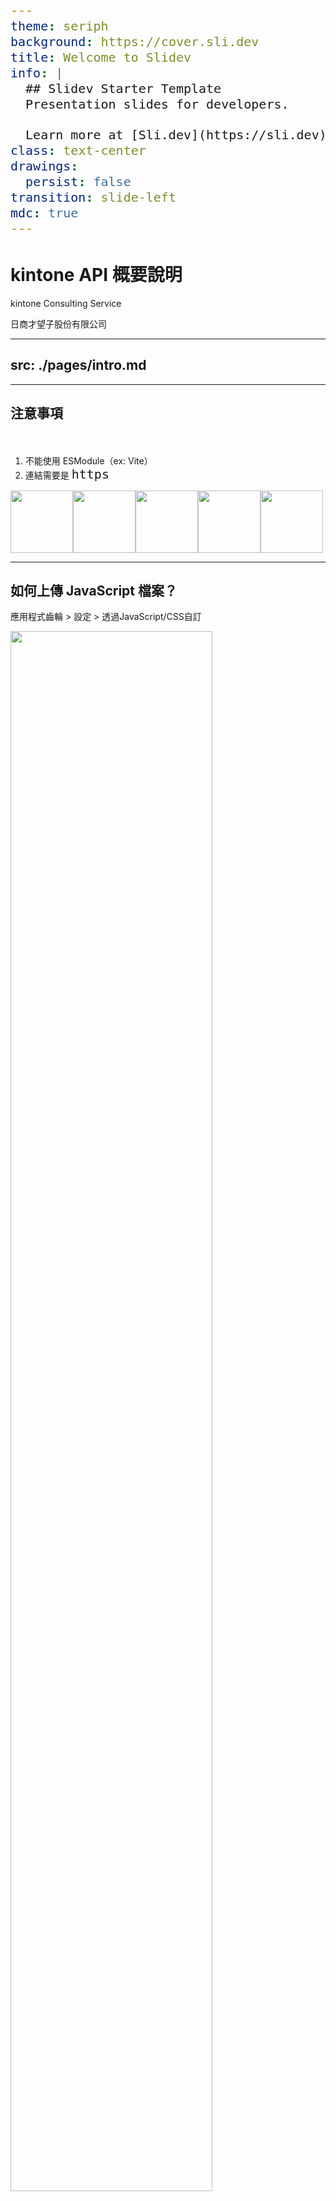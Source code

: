 ```yaml
---
theme: seriph
background: https://cover.sli.dev
title: Welcome to Slidev
info: |
  ## Slidev Starter Template
  Presentation slides for developers.

  Learn more at [Sli.dev](https://sli.dev)
class: text-center
drawings:
  persist: false
transition: slide-left
mdc: true
---
```


# kintone API 概要說明

kintone Consulting Service

日商才望子股份有限公司 

---
src: ./pages/intro.md
---

---

## 注意事項
　
1. 不能使用 ESModule（ex: Vite）
2. 連結需要是 `https`


<div style="display: flex">
  <img src="https://www.svgrepo.com/show/374146/typescript-official.svg" style="width: 100px" > 
  <img src="https://www.svgrepo.com/show/374167/vite.svg" style="width: 100px" > 
  <img src="https://www.svgrepo.com/show/452092/react.svg" style="width: 100px" > 
  <img src="https://www.svgrepo.com/show/452130/vue.svg" style="width: 100px" > 
  <img src="https://www.svgrepo.com/show/452156/angular.svg" style="width: 100px" > 
</div>

---

## 如何上傳 JavaScript 檔案？

應用程式齒輪 > 設定 > 透過JavaScript/CSS自訂 

<img src="https://hackmd.io/_uploads/r1HxRHLuC.png" style="height: 80%">

---

## 快速建立專案

終端機輸入：`pnpm create krsb`


![](https://i.imgur.com/hepkCmr.png)

> https://www.npmjs.com/package/create-krsb


---

## kintone JavaScript API（事件）

事件

```js
kintone.events.on('app.record.index.show', (event) => {
  // 要做的事情 ...
})
```

就像是…

```js 
button.addEventListener('click', () => {
  // 要做的事情 ...  
})
```

<style>
code {
  font-size: 20px;
}
</style>

---

## 較常使用的 kintone JavaScript API

kinrone JavaScript API(事件)

- 🛠 **app.record.index.show** 紀錄列表頁面
- 🛠 **app.record.detail.show** 紀錄詳細頁面
- 🛠 **app.record.create.show** 紀錄添加頁面
- 🛠 **app.record.create.change.<欄位代碼>**
- 🛠 **app.record.create.submit** 紀錄新增按鈕觸發


<div class="abs-br m-6 text-xl">
  <a href="https://cybozu.dev/zh-tw/id/9744d83c79ac1b73e5cab2c7/#記錄清單畫面" target="_blank" class="slidev-icon-btn">
    <carbon:link />
  </a>
</div>

<style>
code {
  font-size: 20px;
}
</style>

---

## 事件的 event

```js
kintone.events.on('app.record.index.show', (event) => {
  console.log(event)
})
```

<v-click>
```js
{
  "type": "app.record.index.show",
  "appId": 193,
  "viewType": "list",
  "viewId": 20,
  "viewName": "（全部）",
  "records": [],
  "offset": 0,
  "size": 4,
  "date": null
}
```
</v-click>

<style>
code {
  font-size: 20px;
}
</style>


---

## 較常使用的 kintone JavaScript API

kinrone JavaScript API(方法)

- 🛠 **kintone.app.record.getId** - 取得紀錄 id
- 🛠 **kintone.app.getId** - 取得 app id
- 🛠 **kintone.app.record.get** - 取得當前紀錄
- 🛠 **kintone.app.record.set** - 設定當前紀錄
- 🛠 **kintone.getLoginUser** - 取得登入者資料
- 🛠 **kintone.app.getHeaderSpaceElement** - 取得 header 的 DOM

<v-click>

```js
// 範例 ...
const APP_ID = kintone.app.getId()
const RECORD_ID = kintone.app.record.get()
```

</v-click>

<div class="abs-br m-6 text-xl">
  <a href="https://cybozu.dev/zh-tw/id/9744d83c79ac1b73e5cab2c7/#get-set" target="_blank" class="slidev-icon-btn">
    <carbon:link />
  </a>
</div>

<style>
code {
  font-size: 20px;
}
</style>

---

## 範例：新增一個按鈕

```js
kintone.events.on('app.record.index.show', () => {
  // 取得 DOM
  const el = kintone.app.getHeaderMenuSpaceElement()
  // 建立 button 並 append
  const button = document.createElement('button')
  button.textContent = '按鈕'
  el.appendChild(button)
})
```

<v-click>

![](https://i.imgur.com/ka8qKUU.png)

</v-click>

<style>
code {
  font-size: 18px;
}
</style>

---

## kintone REST API

分以下幾種

* 應用程式
* 記錄
* 空間
* 檔案
* 外掛程式
* API資訊

<div class="abs-br m-6 text-xl">
  <a href="https://cybozu.dev/zh-tw/kintone/docs/rest-api/" target="_blank" class="slidev-icon-btn">
    <carbon:link />
  </a>
</div>

---

## kintone REST API 範例

|  |  |  |
| -------- | -------- | -------- |
| 「取得」單個記錄     | `GET`     | /k/v1/record.json     |
| 「新增」單條記錄     | `POST`     | /k/v1/record.json     |
| 「更新」單個記錄     | `PUT`     | /k/v1/record.json     |

```js
kintone.events.on('app.record.index.show', async () => {
  const response = await fetch('/k/v1/record.json?app=193&id=1', {
    headers: {
      'X-Cybozu-API-Token': 'Kgzg2TvnRvMLMve3ppd4abIKPKZoprADAKve04OI'
    }
  })
})
```

<style>
code {
  font-size: 18px;
}
</style>

---

## 調用 API 的權限

分為以下兩種：

```js
// 帳號密碼轉 base64
headers: {
  'X-Cybozu-Authorization': 'cXFxcWVzOjI0ZmRnZGZhYQ=='
}

// 應用程式中的 token
headers: {
  'X-Cybozu-API-Token': 'Kxw76467FlFgjDkQ4jZtpgPFGKcA7y6s5fNn0M0x'
}
```

<style>
code {
  font-size: 18px;
}
</style>

---

## kintone 外部串接（Proxy）

即跨域，使用 Proxy 避開 CORS

```mermaid
sequenceDiagram
    participant kintone
    participant ProxyServer
    participant TargetServer

    kintone ->> ProxyServer: Request (API Call)
    ProxyServer ->> TargetServer: Forward Request
    TargetServer ->> ProxyServer: Response Data
    ProxyServer ->> kintone: Return Response
```

---

## kintone.proxy 語法 

使用 `kintone.proxy`，`response` 返回 `[body, status, headers]`

```js
try {
  const [body, status, headers] = await kintone.proxy(
    'https://api.example.com',
    'GET',
    {},
    {}
  );
  // success
  console.log(status, body, headers);
} catch (error) {
  // error
  console.log(error); // 顯示代理 API 的回應正文（字串）
}
```

<div class="abs-br m-6 text-xl">
  <a href="https://cybozu.dev/zh-tw/kintone/docs/js-api/proxy/kintone-proxy/" target="_blank" class="slidev-icon-btn">
    <carbon:link />
  </a>
</div>

<style>
code {
  font-size: 18px;
}
</style>

---

## 作業 1 - 自動編碼
　
1. 應用程式需要建立一個 ''自動編碼欄位''
2. 編碼內使用格式為 `YYYYMMDD-001`，再建一單變成 `YYYYMMDD-002`
3. 每天的值都是從 `YYYYMMDD-001` 開始

---

## kintone Plugin 製作

外掛與客製化不同的地方：

1. 外掛需要先打包成 zip 才能匯入
2. 能夠針對 APP 做設定（儲存資料）
3. 重復使用

---
layout: image-right
image: https://i.imgur.com/3odGn0X.png
backgroundSize: contain
---

## 如何安裝外掛

右上角齒輪 > kintone系統管理 > 外掛程式 > 匯入

---
layout: image-right
image: https://i.imgur.com/MDODKOP.png
backgroundSize: contain
---


## plugin 架構範例

不一定要是此架構，只要 `manifest.json` 指定檔案路徑即可。

範例程式碼：[連結](https://github.com/daniel003051/kintone-plugin-temp)

---
layout: image-right
image: https://i.imgur.com/uds60ha.png
backgroundSize: contain
---

## manifest.json

* 在 `desktop`、`mobile`、`config` 指定 JS 和 CSS 路徑。

* `config` 代表外掛設定頁面的檔案。

---

## 打包 plugin

使用 [@kintone/plugin-packer](https://www.npmjs.com/package/@kintone/plugin-packer) 打包 plugin。

```shell
{
  "scripts": {
    "package": "kintone-plugin-packer ./app --ppk private.ppk"
  }
}
```
<v-click>
參數：

* `--ppk`：指令打包後的 ppk 檔，若沒指定將會產生一個 ppk 檔案。
* `--out`：輸出的外掛檔名。
* `--watch`：監聽模式。
</v-click>

<style>
code {
  font-size: 20px;
}
</style>

---

## 關於 .ppk 檔案
　
1. 外掛打包用的私鑰，須自行保管
2. 每個外掛都有自己的 `.ppk`
3. 若外掛要更新版本，需要有 `.ppk` 檔，不然會視為打包一個新的外掛，並產生新的 `.ppk`

---

## 外掛可操作的方法
　
* 儲存外掛設定：**`kintone.plugin.app.setConfig`**
* 取得外掛設定：**`kintone.plugin.app.getConfig`**
* 儲存 Proxy 設定：**`kintone.plugin.app.setProxyConfig`**
* 取得 Proxy 設定：**`kintone.plugin.app.getProxyConfig`**

<br><br><br>

<v-click>
⚠️ setConfig 只能在外掛設定頁面調用
</v-click>

---

## 外掛的設定畫面
　
指的是 `html/index.html`、`js/config.js`、`css/config.css`

<img src="https://i.imgur.com/rhbWKYC.png" style="width: 100%">


---

## 取得應用程式欄位
　
1. 發送 API：[Get Form Fields](https://kintone.dev/en/docs/kintone/rest-api/apps/get-form-fields/)
2. 設定至外掛 config：[kintone.plugin.app.setConfig](https://cybozu.dev/zh-tw/kintone/docs/js-api/plugins/set-config/)
3. 於客製化頁面中取得外掛設定：[kintone.plugin.app.getConfig](https://cybozu.dev/zh-tw/kintone/docs/js-api/plugins/get-config/)

運用此方法，不用將欄位名稱寫死在 `.JS`，可讓使用者自由指定欄位名稱。

---

## 隱藏 token 資訊
<br>

1. 預先在 [plugin proxy config](https://cybozu.dev/zh-tw/kintone/docs/js-api/plugins/get-config-for-proxy/) 中設定 headers 等資訊
2. 在 customize.js 中調用 [Plugin Proxy Request](https://cybozu.dev/zh-tw/kintone/docs/js-api/plugins/kintone-plug-in-proxy/)
<br><br>
```mermaid
graph LR;
    A[設定 Plugin Proxy Config] --> B[調用 Plugin Proxy Request]
```


---

## js-sdk

![](https://hackmd.io/_uploads/H1GQ1mR_0.png)

<div class="abs-br m-6 text-xl">
  <a href="https://hackmd.io/_uploads/H1GQ1mR_0.png" target="_blank" class="slidev-icon-btn">
    <carbon:link />
  </a>
</div>

---

## 參考資料
　
* [Cybozu Developer Network](https://cybozu.dev/zh-tw/kintone/)
* [Cybozu Developer Network（CN）](https://cybozudev.kf5.com/hc/)
* [iT邦幫忙 Cybozu台灣](https://ithelp.ithome.com.tw/users/20170470/articles)
* [iThome 鐵人賽 | kintone 娛樂城](https://ithelp.ithome.com.tw/2024ironman/signup/team/336)
* [Qiita](https://qiita.com/search?q=kintone&sort=created)
* [js-sdk](https://github.com/kintone/js-sdk)

